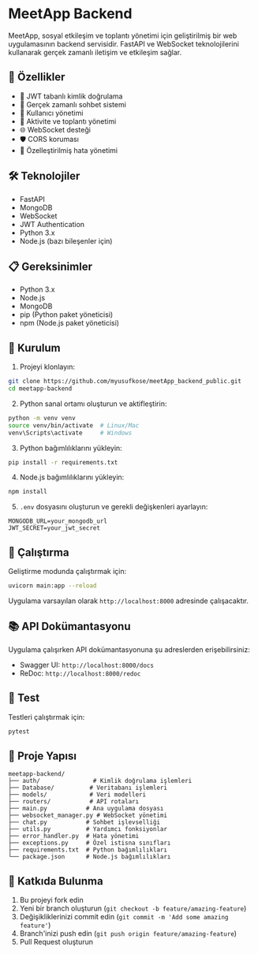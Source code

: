 # MeetApp Backend

MeetApp, sosyal etkileşim ve toplantı yönetimi için geliştirilmiş bir web uygulamasının backend servisidir. FastAPI ve WebSocket teknolojilerini kullanarak gerçek zamanlı iletişim ve etkileşim sağlar.

## 🚀 Özellikler

- 🔐 JWT tabanlı kimlik doğrulama
- 💬 Gerçek zamanlı sohbet sistemi
- 👥 Kullanıcı yönetimi
- 📅 Aktivite ve toplantı yönetimi
- 🌐 WebSocket desteği
- 🛡️ CORS koruması
- 📝 Özelleştirilmiş hata yönetimi

## 🛠️ Teknolojiler

- FastAPI
- MongoDB
- WebSocket
- JWT Authentication
- Python 3.x
- Node.js (bazı bileşenler için)

## 📋 Gereksinimler

- Python 3.x
- Node.js
- MongoDB
- pip (Python paket yöneticisi)
- npm (Node.js paket yöneticisi)

## 🔧 Kurulum

1. Projeyi klonlayın:
```bash
git clone https://github.com/myusufkose/meetApp_backend_public.git
cd meetapp-backend
```

2. Python sanal ortamı oluşturun ve aktifleştirin:
```bash
python -m venv venv
source venv/bin/activate  # Linux/Mac
venv\Scripts\activate     # Windows
```

3. Python bağımlılıklarını yükleyin:
```bash
pip install -r requirements.txt
```

4. Node.js bağımlılıklarını yükleyin:
```bash
npm install
```

5. `.env` dosyasını oluşturun ve gerekli değişkenleri ayarlayın:
```env
MONGODB_URL=your_mongodb_url
JWT_SECRET=your_jwt_secret
```

## 🚀 Çalıştırma

Geliştirme modunda çalıştırmak için:
```bash
uvicorn main:app --reload
```

Uygulama varsayılan olarak `http://localhost:8000` adresinde çalışacaktır.

## 📚 API Dokümantasyonu

Uygulama çalışırken API dokümantasyonuna şu adreslerden erişebilirsiniz:
- Swagger UI: `http://localhost:8000/docs`
- ReDoc: `http://localhost:8000/redoc`

## 🧪 Test

Testleri çalıştırmak için:
```bash
pytest
```

## 📁 Proje Yapısı

```
meetapp-backend/
├── auth/               # Kimlik doğrulama işlemleri
├── Database/          # Veritabanı işlemleri
├── models/            # Veri modelleri
├── routers/           # API rotaları
├── main.py           # Ana uygulama dosyası
├── websocket_manager.py # WebSocket yönetimi
├── chat.py           # Sohbet işlevselliği
├── utils.py          # Yardımcı fonksiyonlar
├── error_handler.py  # Hata yönetimi
├── exceptions.py     # Özel istisna sınıfları
├── requirements.txt  # Python bağımlılıkları
└── package.json      # Node.js bağımlılıkları
```

## 🤝 Katkıda Bulunma

1. Bu projeyi fork edin
2. Yeni bir branch oluşturun (`git checkout -b feature/amazing-feature`)
3. Değişikliklerinizi commit edin (`git commit -m 'Add some amazing feature'`)
4. Branch'inizi push edin (`git push origin feature/amazing-feature`)
5. Pull Request oluşturun

